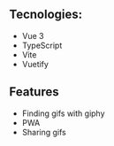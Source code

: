 ## Tecnologies:
* Vue 3
* TypeScript
* Vite
* Vuetify

## Features
* Finding gifs with giphy
* PWA
* Sharing gifs
